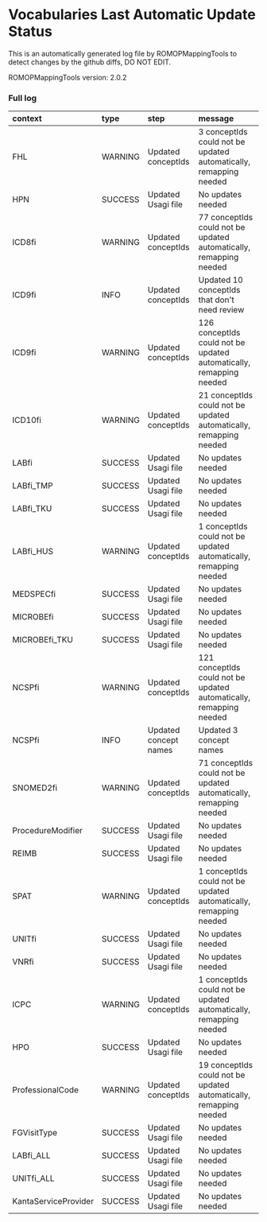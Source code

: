 # Vocabularies Last Automatic Update Status

This is an automatically generated log file by ROMOPMappingTools to detect changes by the github diffs, DO NOT EDIT.

ROMOPMappingTools version: 2.0.2

### Full log

|context              |type    |step                  |message                                                             |
|:--------------------|:-------|:---------------------|:-------------------------------------------------------------------|
|FHL                  |WARNING |Updated conceptIds    |3 conceptIds could not be updated automatically, remapping needed   |
|HPN                  |SUCCESS |Updated Usagi file    |No updates needed                                                   |
|ICD8fi               |WARNING |Updated conceptIds    |77 conceptIds could not be updated automatically, remapping needed  |
|ICD9fi               |INFO    |Updated conceptIds    |Updated 10 conceptIds that don't need review                        |
|ICD9fi               |WARNING |Updated conceptIds    |126 conceptIds could not be updated automatically, remapping needed |
|ICD10fi              |WARNING |Updated conceptIds    |21 conceptIds could not be updated automatically, remapping needed  |
|LABfi                |SUCCESS |Updated Usagi file    |No updates needed                                                   |
|LABfi_TMP            |SUCCESS |Updated Usagi file    |No updates needed                                                   |
|LABfi_TKU            |SUCCESS |Updated Usagi file    |No updates needed                                                   |
|LABfi_HUS            |WARNING |Updated conceptIds    |1 conceptIds could not be updated automatically, remapping needed   |
|MEDSPECfi            |SUCCESS |Updated Usagi file    |No updates needed                                                   |
|MICROBEfi            |SUCCESS |Updated Usagi file    |No updates needed                                                   |
|MICROBEfi_TKU        |SUCCESS |Updated Usagi file    |No updates needed                                                   |
|NCSPfi               |WARNING |Updated conceptIds    |121 conceptIds could not be updated automatically, remapping needed |
|NCSPfi               |INFO    |Updated concept names |Updated 3 concept names                                             |
|SNOMED2fi            |WARNING |Updated conceptIds    |71 conceptIds could not be updated automatically, remapping needed  |
|ProcedureModifier    |SUCCESS |Updated Usagi file    |No updates needed                                                   |
|REIMB                |SUCCESS |Updated Usagi file    |No updates needed                                                   |
|SPAT                 |WARNING |Updated conceptIds    |1 conceptIds could not be updated automatically, remapping needed   |
|UNITfi               |SUCCESS |Updated Usagi file    |No updates needed                                                   |
|VNRfi                |SUCCESS |Updated Usagi file    |No updates needed                                                   |
|ICPC                 |WARNING |Updated conceptIds    |1 conceptIds could not be updated automatically, remapping needed   |
|HPO                  |SUCCESS |Updated Usagi file    |No updates needed                                                   |
|ProfessionalCode     |WARNING |Updated conceptIds    |19 conceptIds could not be updated automatically, remapping needed  |
|FGVisitType          |SUCCESS |Updated Usagi file    |No updates needed                                                   |
|LABfi_ALL            |SUCCESS |Updated Usagi file    |No updates needed                                                   |
|UNITfi_ALL           |SUCCESS |Updated Usagi file    |No updates needed                                                   |
|KantaServiceProvider |SUCCESS |Updated Usagi file    |No updates needed                                                   |


